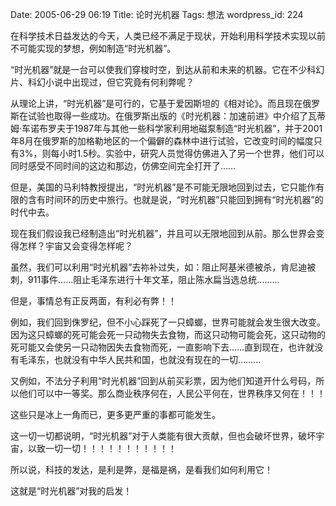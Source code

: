 Date: 2005-06-29 06:19
Title: 论时光机器
Tags: 想法
wordpress_id: 224

在科学技术日益发达的今天，人类已经不满足于现状，开始利用科学技术实现以前不可能实现的梦想，例如制造“时光机器”。

“时光机器”就是一台可以使我们穿梭时空，到达从前和未来的机器。它在不少科幻片、科幻小说中出现过，但它究竟有何利弊呢？
  
从理论上讲，“时光机器”是可行的，它基于爱因斯坦的《相对论》。而且现在俄罗斯在试验也取得一些成功。在俄罗斯出版的《时光机器：加速前进》中介绍了瓦蒂姆·车诺布罗夫于1987年与其他一些科学家利用地磁泵制造“时光机器”，并于2001年8月在俄罗斯的加格勒地区的一个偏僻的森林中进行试验，它改变时间的幅度只有3%，则每小时1.5秒。实验中，研究人员觉得仿佛进入了另一个世界，他们可以同时感受不同时间的这边和那边，仿佛空间完全打开了……
  
但是，美国的马利特教授提出，“时光机器”是不可能无限地回到过去，它只能作有限的含有时间环的历史中旅行。也就是说，“时光机器”只能回到拥有“时光机器”的时代中去。
  
现在我们假设我已经制造出“时光机器”，并且可以无限地回到从前。那么世界会变得怎样？宇宙又会变得怎样呢？
  
虽然，我们可以利用“时光机器”去祢补过失，如：阻止阿基米德被杀，肯尼迪被刺，911事件……阻止毛泽东进行十年文革，阻止陈水扁当选总统………
  
但是，事情总有正反两面，有利必有弊！！ 
 
例如，我们回到侏罗纪，但不小心踩死了一只蟑螂，世界可能就会发生很大改变。因为这只蟑螂的死可能会死一只动物失去食物，而这只动物可能会死，这只动物的死可能又会使另一只动物因失去食物而死，一直影响下去……直到现在，也许就没有毛泽东，也就没有中华人民共和国，也就没有现在的一切………
  
又例如，不法分子利用“时光机器”回到从前买彩票，因为他们知道开什么号码，所以他们可以中一等奖。那么商业秩序何在，人民公平何在，世界秩序又何在！！！
  
这些只是冰上一角而已，更多更严重的事都可能发生。
  
这一切一切都说明，“时光机器”对于人类能有很大贡献，但也会破坏世界，破坏宇宙，以致一切一切！！！！！！！！！！！  

所以说，科技的发达，是利是弊，是福是祸，是看我们如何利用它！
  
这就是“时光机器”对我的启发！  

